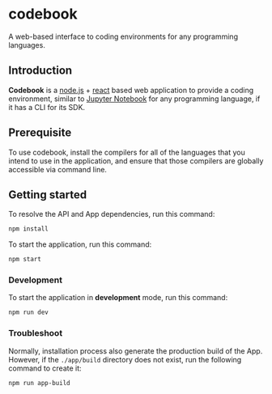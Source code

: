 # codebook
A web-based interface to coding environments for any programming languages.

## Introduction

**Codebook** is a [node.js](https://nodejs.org/en) + [react](https://react.dev/) based web application to provide a coding environment, similar to [Jupyter Notebook](https://jupyter.org/) for any programming language, if it has a CLI for its SDK.

## Prerequisite

To use codebook, install the compilers for all of the languages that you intend to use in the application, and ensure that those compilers are globally accessible via command line.

## Getting started

To resolve the API and App dependencies, run this command:

```sh
npm install
```

To start the application, run this command:

```sh
npm start 
```

### Development

To start the application in **development** mode, run this command:

```sh
npm run dev
```

### Troubleshoot

Normally, installation process also generate the production build of the App. However, if the `./app/build` directory does not exist, run the following command to create it:

```sh
npm run app-build
```
